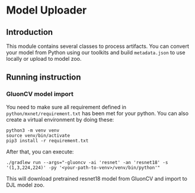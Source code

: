 # Model Uploader

## Introduction
This module contains several classes to process artifacts.
You can convert your model from Python using our toolkits and build `metadata.json` to use locally or upload to model zoo.

## Running instruction

### GluonCV model import
You need to make sure all requirement defined in `python/mxnet/requirement.txt` has been met for your python.
You can also create a virtual environment by doing these:
```
python3 -m venv venv
source venv/bin/activate
pip3 install -r requirement.txt
```
After that, you can execute:
```
./gradlew run --args="-gluoncv -ai 'resnet' -an 'resnet18' -s '(1,3,224,224)' -py '<your-path-to-venv>/venv/bin/python'"
```
This will download pretrained resnet18 model from GluonCV and import to DJL model zoo.
